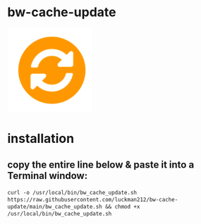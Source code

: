 # bw-cache-update

![](/sync.png)

# installation

## copy the entire line below & paste it into a Terminal window: 

```
curl -o /usr/local/bin/bw_cache_update.sh https://raw.githubusercontent.com/luckman212/bw-cache-update/main/bw_cache_update.sh && chmod +x /usr/local/bin/bw_cache_update.sh
```

